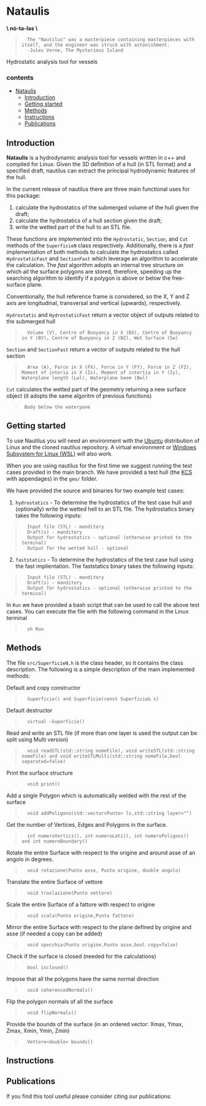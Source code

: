 # Nataulis
**\\ nȯ-tə-ləs \\**

>       The "Nautilus" was a masterpiece containing masterpieces with itself, and the engineer was struck with astonishment.
>       -Jules Verne, The Mysterious Island

Hydrostatic analysis tool for vessels

### contents
- [Nataulis](#nataulis)
  * [Introduction](#Introduction)
  * [Getting started](#Getting-started)
  * [Methods](#Methods)
  * [Instructions](#Instructions)
  * [Publications](#Publications)

## Introduction
**Nataulis** is a hydrodynamic analysis tool for vessels written in c++ and compiled for Linux. Given the 3D definition of a hull (in STL format) and a specified draft, nautilus can extract the principal hydrodynamic features of the hull.

In the current release of nautilus there are three main functional uses for this package:

1. calculate the hydrostatics of the submerged volume of the hull given the draft;
2. calculate the hydrostatics of a hull section given the draft;
3. write the wetted part of the hull to an STL file.

These functions are implemented into the `Hydrostatic`, `Section`, and `Cut` methods of the `SuperficieN` class respectively.
Additionally, there is a *fast* implementation of both methods to calculate the hydrostatics called `HydrostaticFast` and `SectionFast` which leverage an algorithm to accelerate the calculation. The *fast* algorithm adopts an internal tree structure on which all the surface polygons are stored, therefore, speeding up the searching algorithm to identify if a polygon is above or below the free-surface plane.

Conventionally, the hull reference frame is considered, so the X, Y and Z axis are longitudinal, transversal and vertical (upwards), respectively. 

`Hydrostatic` and `HydrostaticFast` return a vector object of outputs related to the submerged hull

>       Volume (V), Centre of Buoyancy in X (BX), Centre of Buoyancy in Y (BY), Centre of Buoyancy in Z (BZ), Wet Surface (Sw)

`Section` and `SectionFast` return a vector of outputs related to the hull section

>       Area (A), Force in X (FX), Force in Y (FY), Force in Z (FZ), Moment of interia in X (Ix), Moment of intertia in Y (Iy), Waterplane length (Lwl), Waterplane beem (Bwl)

`Cut` calculates the wetted part of the geometry returning a new surface object (it adopts the same algoritm of previous functions)

>      Body below the waterpane
>      
## Getting started
To use Nautilus you will need an environment with the <a href="https://ubuntu.com/" target="_blank">Ubuntu</a> distribution of Linux and the cloned nautilus repository. A virtual environment or <a href="https://ubuntu.com/tutorials/install-ubuntu-on-wsl2-on-windows-10#1-overview" target="_blank">Windows Subsystem for Linux (WSL)</a> will also work.

When you are using nautilus for the first time we suggest running the test cases provided in the main branch. We have provided a test hull (the <a href="http://www.simman2008.dk/KCS/kcs_geometry.htm" target="_blank">KCS</a> with appendages) in the `geo/` folder.

We have provided the source and binaries for two example test cases:
1. `hydrostatics` - To determine the hydrostatics of the test case hull and (optionally) write the wetted hell to an STL file.
The hydrostatics binary takes the following inputs:
>       Input file (STL) - manditory
>       Draft(s) - manditory
>       Output for hydrostatics - optional (otherwise printed to the terminal)
>       Output for the wetted hull - optional

2. `faststatics` - To determine the hydrostatics of the test case hull using the fast implientation.
The faststatics binary takes the following inputs:
>       Input file (STL) - manditory
>       Draft(s) - manditory
>       Output for hydrostatics - optional (otherwise printed to the terminal)

In `Run` we have provided a bash script that can be used to call the above test cases. You can execute the file with the following command in the Linux terminal
>       sh Run
 
## Methods
The file `src/SuperficieN.h` is the class header, so it contains the class description. The following is a simple description of the main implemented methods:

Default and copy constructor
>       Superficie() and Superficie(const Superficie& s)
Default destructor
>       virtual ~Superficie()
Read and write an STL file (if more than one layer is used the output can be split using Multi version)
>       void readSTL(std::string nomeFile), void writeSTL(std::string nomeFile) and void writeSTLMulti(std::string nomeFile,bool separated=false)
Print the surface structure
>       void print()
Add a single Polygon which is automatically welded with the rest of the surface
>       void addPoligono(std::vector<Punto> ls,std::string layer="")
Get the number of Vertices, Edges and Polygons in the surface.
>       int numeroVertici(), int numeroLati(), int numeroPoligoni() and	int numeroBoundary()
Rotate the entire Surface with respect to the origine and around asse of an angolo in degrees.
>       void rotazione(Punto asse, Punto origine, double angolo)
Translate the entire Surface of vettore
>       void traslazione(Punto vettore)
Scale the entire Surface of a fattore with respect to origine
>       void scala(Punto origine,Punto fattore)
Mirror the entire Surface with respect to the plane defined by origine and asse (if needed a copy can be added)
>       void specchia(Punto origine,Punto asse,bool copy=false)
Check if the surface is closed (needed for the calculations)
>       bool isclosed()
Impose that all the polygons have the same normal direction
>       void coherencedNormals()
Flip the polygon normals of all the surface 
>       void flipNormals()
Provide the bounds of the surface (in an ordered vector: Xmax, Ymax, Zmax, Xmin, Ymin, Zmin)
>       Vettore<double> bounds()


## Instructions

## Publications
If you find this tool useful please consider citing our publications: 

        
